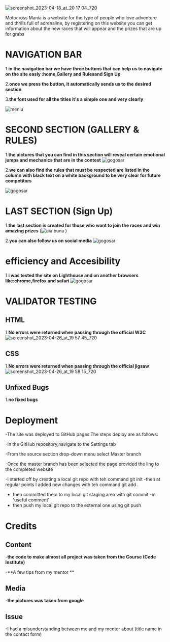 ![screenshot_2023-04-18_at_20 17 04_720](https://user-images.githubusercontent.com/126587603/233216670-ebeedf37-ff1a-4c10-8387-ebe61f624d5c.png)

Motocross Mania is a website for the type of people who love 
adventure and thrills full of adrenaline, by registering on this website you can get information about the new races that will appear and the prizes that are up for grabs

# NAVIGATION BAR 
 
1.**in the navigation bar we have three buttons that can help us to navigate on the site easly :home,Gallery and Rulesand Sign  Up**

2.**once we press the button, it automatically sends us to the desired section**

3.**the font used for all the titles it's a simple one and very clearly**

![meniu](https://user-images.githubusercontent.com/126587603/233217222-32658697-219e-47cf-8019-bbdb73299c61.png)


# SECOND SECTION (GALLERY & RULES)

1.**the pictures that you can find in this section will reveal certain emotional jumps and mechanics that are in the contest**
![gogosar](https://user-images.githubusercontent.com/126587603/233219134-93888b1d-c0d1-4e24-aac1-99cf45871c0b.png)


2.**we can also find the rules that must be respected are listed in the column with black text on a white background to be very clear for future competitors**

![gogosar](https://user-images.githubusercontent.com/126587603/233219289-8fabfc05-10e5-4c8c-8522-cbce80248292.png)


# LAST SECTION (Sign Up)

1.**the last section is created for those who want to join the races and win amazing prizes**
(![aia buna](https://github.com/sergiu19996/MotoCross-Mania/assets/126587603/330bbcc0-4ad0-472a-9c70-ffd621c88a0c)
)

2.**you can also follow us on social media**
![gogosar](https://user-images.githubusercontent.com/126587603/233219810-10572ebe-25c2-407e-a5e6-20d3f9e93804.png)

# efficiency and Accesibility
1.**i was tested the site on Lighthouse and on another browsers like:chrome,firefox and safari**
![gogosar](https://user-images.githubusercontent.com/126587603/233220358-916989b2-8022-4606-8b9a-2dcb2886f45e.png)


# VALIDATOR TESTING 
## HTML ##
1.**No errors were returned when passing through the official W3C** ![screenshot_2023-04-26_at_19 57 45_720](https://user-images.githubusercontent.com/126587603/234687051-ee95e06f-bbaa-499b-8358-f7df9aa1633c.png)


## CSS ##

1.**No errors were returned when passing through the official jigsaw**
![screenshot_2023-04-26_at_19 58 15_720](https://user-images.githubusercontent.com/126587603/234687156-04593e46-8e80-4e34-b9c1-9a847cd922a4.png)

## Unfixed Bugs ##

1.**no fixed bugs**

# Deployment 

  -The site was deployed to GitHub pages.The steps deploy are as follows:

  -In the GitHub repository,navigate to the Settings 
  tab 
  
  -From the source section drop-down menu select Master 
  branch 
  
  -Once the master branch has been selected the page provided the ling to the completed website
  
  -I started off by creating a local git repo with teh command
git init
  -then at regular points I added new changes with teh command
git add .
  - then committed them to my local git staging area with
git commit -m 'useful comment'
  - then push my local git repo to the external one using
git push 

# Credits 

 ## Content ##
   -**the code to make almost all project was taken from the Course (Code Institute)**
   
   -**A few tips from my mentor **
   
   
## Media ## 

 -**the pictures was taken from google**

## Issue ##

  -I had a misunderstanding between me and my mentor about (title name in the contact form)
